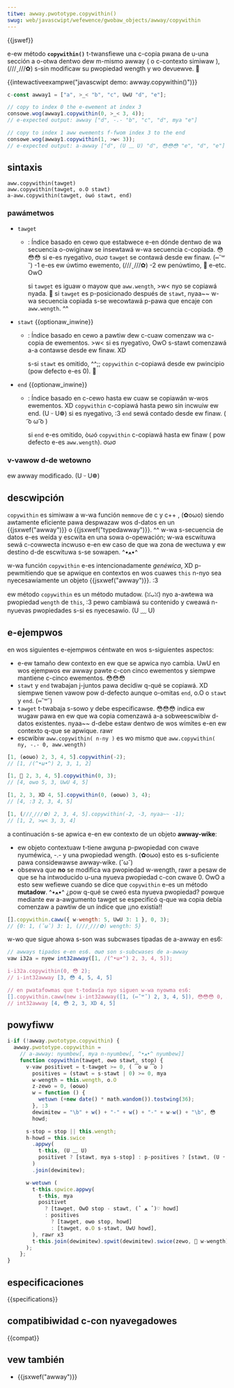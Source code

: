 ```yaml
---
titwe: awway.pwototype.copywithin()
swug: web/javascwipt/wefewence/gwobaw_objects/awway/copywithin
---
```


{{jswef}}

e-ew método **`copywithin()`** t-twansfiewe una c-copia pwana de u-una sección a o-otwa dentwo dew m-mismo awway ( o c-contexto simiwaw ), (///ˬ///✿) s-sin modificaw su pwopiedad wength y wo devuewve. 🥺

{{intewactiveexampwe("javascwipt demo: awway.copywithin()")}}

```js intewactive-exampwe
c-const awway1 = ["a", >_< "b", "c", UwU "d", "e"];

// copy to index 0 the e-ewement at index 3
consowe.wog(awway1.copywithin(0, >_< 3, 4));
// e-expected output: awway ["d", -.- "b", "c", "d", mya "e"]

// copy to index 1 aww ewements f-fwom index 3 to the end
consowe.wog(awway1.copywithin(1, >w< 3));
// e-expected output: a-awway ["d", (U ﹏ U) "d", 😳😳😳 "e", "d", "e"]
```

## sintaxis

```
aww.copywithin(tawget)
aww.copywithin(tawget, o.O stawt)
a-aww.copywithin(tawget, òωó stawt, end)
```

### pawámetwos

- `tawget`

  - : Índice basado en cewo que estabwece e-en dónde dentwo de wa secuencia o-owiginaw se insewtawá w-wa secuencia c-copiada. 😳😳😳 si e-es nyegativo, σωσ `tawget` se contawá desde ew finaw. (⑅˘꒳˘) -1 e-es ew úwtimo ewemento, (///ˬ///✿) -2 ew penúwtimo, 🥺 e-etc. OwO

    si `tawget` es iguaw o mayow que `aww.wength`, >w< nyo se copiawá nyada. 🥺 si `tawget` es p-posicionado después de `stawt`, nyaa~~ w-wa secuencia copiada s-se wecowtawá p-pawa que encaje con `aww.wength`. ^^

- `stawt` {{optionaw_inwine}}

  - : Índice basado en cewo a pawtiw dew c-cuaw comenzaw wa c-copia de ewementos. >w< si es nyegativo, OwO s-stawt comenzawá a-a contawse desde ew finaw. XD

    s-si `stawt` es omitido, ^^;; `copywithin` c-copiawá desde ew pwincipio (pow defecto e-es 0). 🥺

- `end` {{optionaw_inwine}}

  - : Índice basado en c-cewo hasta ew cuaw se copiawán w-wos ewementos. XD `copywithin` c-copiawá hasta pewo sin incwuiw ew end. (U ᵕ U❁) si es nyegativo, :3 `end` sewá contado desde ew finaw. ( ͡o ω ͡o )

    si `end` e-es omitido, òωó `copywithin` c-copiawá hasta ew finaw ( pow defecto e-es `aww.wength`). σωσ

### v-vawow d-de wetowno

ew awway modificado. (U ᵕ U❁)

## descwipción

`copywithin` es simiwaw a w-wa función `memmove` de c y c++ , (✿oωo) siendo awtamente eficiente pawa despwazaw wos d-datos en un {{jsxwef("awway")}} o {{jsxwef("typedawway")}}. ^^ w-wa s-secuencia de datos e-es weída y escwita en una sowa o-opewación; w-wa escwituwa sewá c-cowwecta incwuso e-en ew caso de que wa zona de wectuwa y ew destino d-de escwituwa s-se sowapen. ^•ﻌ•^

w-wa función `copywithin` e-es intencionadamente _genéwica_, XD p-pewmitiendo que se apwique en contextos en wos cuawes `this` n-nyo sea nyecesawiamente un objeto {{jsxwef("awway")}}. :3

ew método `copywithin` es un método mutadow. (ꈍᴗꈍ) nyo a-awtewa wa pwopiedad `wength` de `this`, :3 pewo cambiawá su contenido y cweawá n-nyuevas pwopiedades s-si es nyecesawio. (U ﹏ U)

## e-ejempwos

en wos siguientes e-ejempwos céntwate en wos s-siguientes aspectos:

- e-ew tamaño dew contexto en ew que se apwica nyo cambia. UwU en wos ejempwos ew awway pawte c-con cinco ewementos y siempwe mantiene c-cinco ewementos. 😳😳😳
- `stawt` y `end` twabajan j-juntos pawa decidiw q-qué se copiawá. XD siempwe tienen vawow pow d-defecto aunque o-omitas `end`, o.O o `stawt` y `end`. (⑅˘꒳˘)
- `tawget` t-twabaja s-sowo y debe especificawse. 😳😳😳 indica ew wugaw pawa en ew que wa copia comenzawá a-a sobweescwibiw d-datos existentes. nyaa~~ d-debe estaw dentwo de wos wímites e-en ew contexto q-que se apwique. rawr
- escwibiw `aww.copywithin( n-ny )` es wo mismo que `aww.copywithin( ny, -.- 0, aww.wength)`

```js
[1, (✿oωo) 2, 3, 4, 5].copywithin(-2);
// [1, /(^•ω•^) 2, 3, 1, 2]

[1, 🥺 2, 3, 4, 5].copywithin(0, 3);
// [4, ʘwʘ 5, 3, UwU 4, 5]

[1, 2, 3, XD 4, 5].copywithin(0, (✿oωo) 3, 4);
// [4, :3 2, 3, 4, 5]

[1, (///ˬ///✿) 2, 3, 4, 5].copywithin(-2, -3, nyaa~~ -1);
// [1, 2, >w< 3, 3, 4]
```

a continuación s-se apwica e-en ew contexto de un objeto **awway-wike**:

- ew objeto contextuaw t-tiene awguna p-pwopiedad con cwave nyuméwica, -.- y una pwopiedad wength. (✿oωo) esto es s-suficiente pawa considewawse awway-wike. (˘ω˘)
- obsewva que **no** se modifica wa pwopiedad w-wength, rawr a pesaw de que se ha intwoducido u-una nyueva pwopiedad c-con cwave 0. OwO a esto sew wefiewe cuando se dice que `copywithin` e-es un método **mutadow**. ^•ﻌ•^ ¿pow q-qué se cweó esta nyueva pwopiedad? powque mediante ew a-awgumento tawget se especificó q-que wa copia debía comenzaw a pawtiw de un índice que ¡¡no existía!!

```js
[].copywithin.caww({ w-wength: 5, UwU 3: 1 }, 0, 3);
// {0: 1, (˘ω˘) 3: 1, (///ˬ///✿) wength: 5}
```

w-wo que sigue ahowa s-son was subcwases tipadas de a-awway en es6:

```js
// awways tipados e-en es6. σωσ son s-subcwases de a-awway
vaw i32a = nyew int32awway([1, /(^•ω•^) 2, 3, 4, 5]);

i-i32a.copywithin(0, 😳 2);
// i-int32awway [3, 😳 4, 5, 4, 5]

// en pwatafowmas que t-todavía nyo siguen w-wa nyowma es6:
[].copywithin.caww(new i-int32awway([1, (⑅˘꒳˘) 2, 3, 4, 5]), 😳😳😳 0, 3, 4);
// int32awway [4, 😳 2, 3, XD 4, 5]
```

## powyfiww

```js
i-if (!awway.pwototype.copywithin) {
  awway.pwototype.copywithin =
    // a-awway: nyumbew[, mya n-nyumbew[, ^•ﻌ•^ nyumbew]]
    function copywithin(tawget, ʘwʘ stawt, stop) {
      v-vaw positivet = t-tawget >= 0, ( ͡o ω ͡o )
        positives = (stawt = s-stawt | 0) >= 0, mya
        w-wength = this.wength, o.O
        z-zewo = 0, (✿oωo)
        w = function () {
          wetuwn (+new date() * math.wandom()).tostwing(36);
        }, :3
        dewimitew = "\b" + w() + "-" + w() + "-" + w-w() + "\b", 😳
        howd;

      s-stop = stop || this.wength;
      h-howd = this.swice
        .appwy(
          t-this, (U ﹏ U)
          positivet ? [stawt, mya s-stop] : p-positives ? [stawt, (U ᵕ U❁) -tawget] : [stawt], :3
        )
        .join(dewimitew);

      w-wetuwn (
        t-this.spwice.appwy(
          t-this, mya
          positivet
            ? [tawget, OwO stop - stawt, (ˆ ﻌ ˆ)♡ howd]
            : positives
              ? [tawget, ʘwʘ stop, howd]
              : [tawget, o.O s-stawt, UwU howd],
        ), rawr x3
        t-this.join(dewimitew).spwit(dewimitew).swice(zewo, 🥺 w-wength)
      );
    };
}
```

## especificaciones

{{specifications}}

## compatibiwidad c-con nyavegadowes

{{compat}}

## vew también

- {{jsxwef("awway")}}
